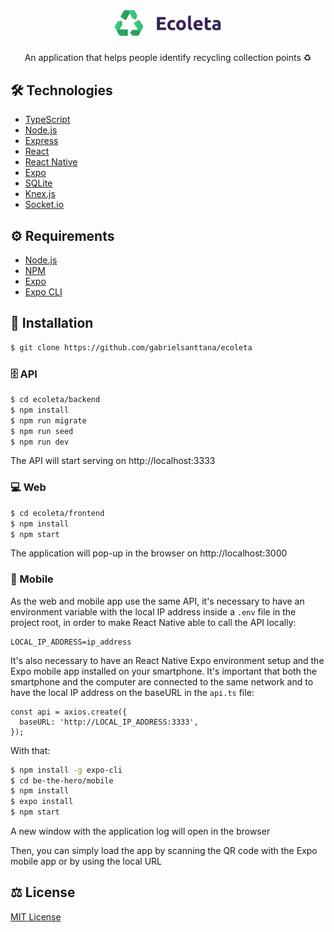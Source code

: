 <div align="center">
  <img src="https://raw.githubusercontent.com/gabrielsanttana/ecoleta/ba0115fbfd3504f23b9cd7231cd3666c991422f2/frontend/src/assets/logo.svg" width="170" heigth="170" />
</div>  

#####

<p align="center">An application that helps people identify recycling collection points ♻️</p>

## 🛠️ Technologies

<ul>
  <li><a href="https://www.typescriptlang.org/">TypeScript</a></li>
  <li><a href="https://nodejs.org/en/">Node.js</a></li>
  <li><a href="https://expressjs.com/">Express</a></li>
  <li><a href="https://reactjs.org/">React</a></li>
  <li><a href="https://reactnative.dev/">React Native</a></li>
  <li><a href="https://expo.io/">Expo</a></li>
  <li><a href="https://www.sqlite.org/index.html">SQLite</a></li>
  <li><a href="http://knexjs.org/">Knex.js</a></li>
  <li><a href="https://socket.io/">Socket.io</a></li>
</ul>

## ⚙️ Requirements

<ul>
  <li><a href="https://nodejs.org/en/">Node.js</a></li>
  <li><a href="https://www.npmjs.com/">NPM</a></li>
  <li><a href="https://expo.io/">Expo</a></li>
  <li><a href="https://expo.io/">Expo CLI</a></li>
</ul>

## 🚀 Installation

```bash
$ git clone https://github.com/gabrielsanttana/ecoleta
```

### 🗄️ API

```bash
$ cd ecoleta/backend
$ npm install
$ npm run migrate
$ npm run seed
$ npm run dev
```

The API will start serving on http://localhost:3333

### 💻 Web

```bash
$ cd ecoleta/frontend
$ npm install
$ npm start 
```

The application will pop-up in the browser on http://localhost:3000

### 📱 Mobile

As the web and mobile app use the same API, it's necessary to have an environment variable with the local IP address inside a `.env` file in the project root, in order to make React Native able to call the API locally:

```
LOCAL_IP_ADDRESS=ip_address
```

It's also necessary to have an React Native Expo environment setup and the Expo mobile app installed on your smartphone.
It's important that both the smartphone and the computer are connected to the same network and to have the local IP address on the baseURL in the `api.ts` file:

```
const api = axios.create({
  baseURL: 'http://LOCAL_IP_ADDRESS:3333',
});
```

With that:

```bash
$ npm install -g expo-cli
$ cd be-the-hero/mobile
$ npm install
$ expo install
$ npm start
```

<p>A new window with the application log will open in the browser</p>
<p>Then, you can simply load the app by scanning the QR code with the Expo mobile app or by using the local URL</p>

## ⚖️ License

[MIT License](https://github.com/gabrielsanttana/ecoleta/blob/master/LICENSE)

